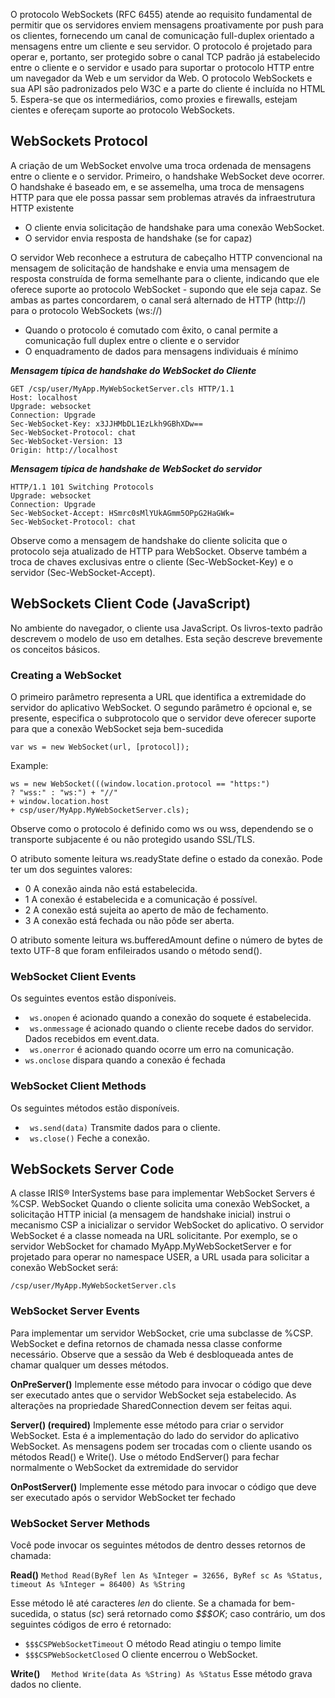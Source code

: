 O protocolo WebSockets (RFC 6455) atende ao requisito fundamental de permitir que os servidores enviem mensagens proativamente por push para os clientes, fornecendo um canal de comunicação full-duplex orientado a mensagens entre um cliente e seu servidor. O protocolo é projetado para operar e, portanto, ser protegido sobre o canal TCP padrão já estabelecido entre o cliente e o servidor e usado para suportar o protocolo HTTP entre um navegador da Web e um servidor da Web. 
O protocolo WebSockets e sua API são padronizados pelo W3C e a parte do cliente é incluída no HTML 5. 
Espera-se que os intermediários, como proxies e firewalls, estejam cientes e ofereçam suporte ao protocolo WebSockets.

## WebSockets Protocol

A criação de um WebSocket envolve uma troca ordenada de mensagens entre o cliente e o servidor. Primeiro, o handshake WebSocket deve ocorrer. O handshake é baseado em, e se assemelha, uma troca de mensagens HTTP para que ele possa passar sem problemas através da infraestrutura HTTP existente

- O cliente envia solicitação de handshake para uma conexão WebSocket.
- O servidor envia resposta de handshake (se for capaz)

O servidor Web reconhece a estrutura de cabeçalho HTTP convencional na mensagem de solicitação de handshake e envia uma mensagem de resposta construída de forma semelhante para o cliente, indicando que ele oferece suporte ao protocolo WebSocket - supondo que ele seja capaz. Se ambas as partes concordarem, o canal será alternado de HTTP (http://) para o protocolo WebSockets (ws://)

- Quando o protocolo é comutado com êxito, o canal permite a comunicação full duplex entre o cliente e o servidor
- O enquadramento de dados para mensagens individuais é mínimo

***Mensagem típica de handshake do WebSocket do Cliente***

```
GET /csp/user/MyApp.MyWebSocketServer.cls HTTP/1.1 
Host: localhost 
Upgrade: websocket 
Connection: Upgrade 
Sec-WebSocket-Key: x3JJHMbDL1EzLkh9GBhXDw== 
Sec-WebSocket-Protocol: chat 
Sec-WebSocket-Version: 13 
Origin: http://localhost
```

***Mensagem típica de handshake de WebSocket do servidor***

```
HTTP/1.1 101 Switching Protocols 
Upgrade: websocket
Connection: Upgrade 
Sec-WebSocket-Accept: HSmrc0sMlYUkAGmm5OPpG2HaGWk= 
Sec-WebSocket-Protocol: chat
```

Observe como a mensagem de handshake do cliente solicita que o protocolo seja atualizado de HTTP para WebSocket. Observe também a troca de chaves exclusivas entre o cliente (Sec-WebSocket-Key) e o servidor (Sec-WebSocket-Accept).

## WebSockets Client Code (JavaScript)

No ambiente do navegador, o cliente usa JavaScript. Os livros-texto padrão descrevem o modelo de uso em detalhes. Esta seção descreve brevemente os conceitos básicos.

### Creating a WebSocket
O primeiro parâmetro representa a URL que identifica a extremidade do servidor do aplicativo WebSocket. O segundo parâmetro é opcional e, se presente, especifica o subprotocolo que o servidor deve oferecer suporte para que a conexão WebSocket seja bem-sucedida

```
var ws = new WebSocket(url, [protocol]);
```

Example: 
```
ws = new WebSocket(((window.location.protocol == "https:") 
? "wss:" : "ws:") + "//" 
+ window.location.host 
+ csp/user/MyApp.MyWebSocketServer.cls);
```

Observe como o protocolo é definido como ws ou wss, dependendo se o transporte subjacente é ou não protegido usando SSL/TLS.

O atributo somente leitura ws.readyState define o estado da conexão. Pode ter um dos seguintes valores: 
-  0 A conexão ainda não está estabelecida. 
- 1 A conexão é estabelecida e a comunicação é possível. 
- 2 A conexão está sujeita ao aperto de mão de fechamento. 
- 3 A conexão está fechada ou não pôde ser aberta.

O atributo somente leitura ws.bufferedAmount define o número de bytes de texto UTF-8 que foram enfileirados usando o método send().

### WebSocket Client Events

Os seguintes eventos estão disponíveis. 
- ` ws.onopen`  é acionado quando a conexão do soquete é estabelecida. 
- ` ws.onmessage`  é acionado quando o cliente recebe dados do servidor. Dados recebidos em event.data. 
- ` ws.onerror`  é acionado quando ocorre um erro na comunicação. 
- `ws.onclose` dispara quando a conexão é fechada
### WebSocket Client Methods

Os seguintes métodos estão disponíveis. 
- ` ws.send(data)`  Transmite dados para o cliente. 
- ` ws.close()`  Feche a conexão.

## WebSockets Server Code
A classe IRIS® InterSystems base para implementar WebSocket Servers é %CSP. 
WebSocket Quando o cliente solicita uma conexão WebSocket, a solicitação HTTP inicial (a mensagem de handshake inicial) instrui o mecanismo CSP a inicializar o servidor WebSocket do aplicativo. O servidor WebSocket é a classe nomeada na URL solicitante. Por exemplo, se o servidor WebSocket for chamado MyApp.MyWebSocketServer e for projetado para operar no namespace USER, a URL usada para solicitar a conexão WebSocket será: 

```/csp/user/MyApp.MyWebSocketServer.cls```


### WebSocket Server Events
Para implementar um servidor WebSocket, crie uma subclasse de %CSP. WebSocket e defina retornos de chamada nessa classe conforme necessário. Observe que a sessão da Web é desbloqueada antes de chamar qualquer um desses métodos.

**OnPreServer()**
Implemente esse método para invocar o código que deve ser executado antes que o servidor WebSocket seja estabelecido. As alterações na propriedade SharedConnection devem ser feitas aqui.

**Server() (required)**
Implemente esse método para criar o servidor WebSocket. Esta é a implementação do lado do servidor do aplicativo WebSocket. As mensagens podem ser trocadas com o cliente usando os métodos Read() e Write(). Use o método EndServer() para fechar normalmente o WebSocket da extremidade do servidor

**OnPostServer()**
Implemente esse método para invocar o código que deve ser executado após o servidor WebSocket ter fechado

### WebSocket Server Methods

Você pode invocar os seguintes métodos de dentro desses retornos de chamada:

**Read()**
``` Method Read(ByRef len As %Integer = 32656, ByRef sc As %Status, timeout As %Integer = 86400) As %String ``` 

Esse método lê até caracteres *len* do cliente. Se a chamada for bem-sucedida, o status (*sc*) será retornado como *$$$OK*; caso contrário, um dos seguintes códigos de erro é retornado:

- ```$$$CSPWebSocketTimeout``` O método Read atingiu o tempo limite
- ```$$$CSPWebSocketClosed``` O cliente encerrou o WebSocket.

**Write()** 
```  Method Write(data As %String) As %Status```
Esse método grava dados no cliente.
